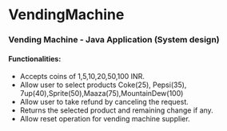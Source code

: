 # VendingMachine
### Vending Machine - Java Application (System design)

#### Functionalities:
-  Accepts coins of 1,5,10,20,50,100 INR.
-  Allow user to select products Coke(25), Pepsi(35), 7up(40),Sprite(50),Maaza(75),MountainDew(100)
-  Allow user to take refund by canceling the request.
-  Returns the selected product and remaining change if any.
-  Allow reset operation for vending machine supplier.

